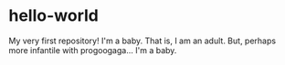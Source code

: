 # hello-world
My very first repository! I'm a baby. 
That is, I am an adult. But, perhaps more infantile with progoogaga... I'm a baby.
